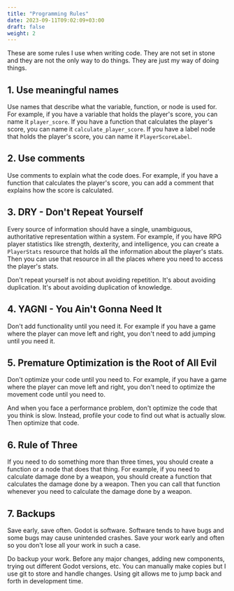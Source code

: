 ```yaml
---
title: "Programming Rules"
date: 2023-09-11T09:02:09+03:00
draft: false
weight: 2
---
```


These are some rules I use when writing code. They are not set in stone and
they are not the only way to do things. They are just my way of doing things.

## 1. Use meaningful names

Use names that describe what the variable, function, or node is used for. For
example, if you have a variable that holds the player's score, you can name it
`player_score`. If you have a function that calculates the player's score, you
can name it `calculate_player_score`. If you have a label node that holds the
player's score, you can name it `PlayerScoreLabel`.

## 2. Use comments

Use comments to explain what the code does. For example, if you have a function
that calculates the player's score, you can add a comment that explains how the
score is calculated.

## 3. DRY - Don't Repeat Yourself

Every source of information should have a single, unambiguous, authoritative
representation within a system. For example, if you have RPG player statistics
like strength, dexterity, and intelligence, you can create a `PlayerStats`
resource that holds all the information about the player's stats. Then you can
use that resource in all the places where you need to access the player's stats.

Don't repeat yourself is not about avoiding repetition. It's about avoiding
duplication. It's about avoiding duplication of knowledge.

## 4. YAGNI - You Ain't Gonna Need It

Don't add functionality until you need it. For example if you have a game
where the player can move left and right, you don't need to add jumping until
you need it.

## 5. Premature Optimization is the Root of All Evil

Don't optimize your code until you need to. For example, if you have a game
where the player can move left and right, you don't need to optimize the
movement code until you need to.

And when you face a performance problem, don't optimize the code that you think
is slow. Instead, profile your code to find out what is actually slow. Then
optimize that code.

## 6. Rule of Three

If you need to do something more than three times, you should create a function
or a node that does that thing. For example, if you need to calculate damage done
by a weapon, you should create a function that calculates the damage done by a
weapon. Then you can call that function whenever you need to calculate the damage
done by a weapon.

## 7. Backups

Save early, save often. Godot is software. Software tends to have bugs and
some bugs may cause unintended crashes. Save your work early and often so
you don't lose all your work in such a case.

Do backup your work. Before any major changes, adding new components,
trying out different Godot versions, etc. You can manually make copies but
I use git to store and handle changes. Using git allows me to jump back
and forth in development time.
